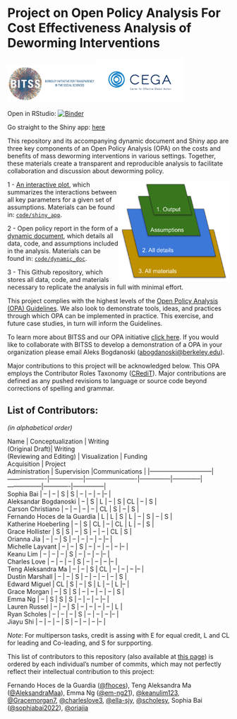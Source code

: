 
# Project on Open Policy Analysis For Cost Effectiveness Analysis of Deworming Interventions

<img width="200" src="./code/images/BITSS_logo_horizontal.png"><img width="200" src="./code/images/CEGA_logo.png">
<br>

Open in RStudio:
[![Binder](http://mybinder.org/badge_logo.svg)](https://mybinder.org/v2/gh/BITSS-OPA/opa-deworming/master?urlpath=rstudio)

Go straight to the Shiny app:
[here](https://fhoces.shinyapps.io/shiny_app_test/)

This repository and its accompanying dynamic document and Shiny app are
three key components of an Open Policy Analysis (OPA) on the costs and
benefits of mass deworming interventions in various settings. Together,
these materials create a transparent and reproducible analysis to
facilitate collaboration and discussion about deworming policy.

<img align="right" width="50%" src="./code/images/OPA_layers2.svg">

1 - [An interactive plot](https://fhoces.shinyapps.io/shiny_app_test/),
which summarizes the interactions between all key parameters for a given
set of assumptions. Materials can be found in:
[`code/shiny_app`](https://github.com/BITSS-OPA/opa-deworming/tree/master/code/shiny_app).

2 - Open policy report in the form of a [dynamic
document](https://bitss-opa.github.io/opa-deworming/), which details all
data, code, and assumptions included in the analysis. Materials can be
found in:
[`code/dynamic_doc`](https://github.com/BITSS-OPA/opa-deworming/tree/master/code/01_final_opa.Rmd).

3 - This Github repository, which stores all data, code, and materials
necessary to replicate the analysis in full with minimal effort.

This project complies with the highest levels of the [Open Policy
Analysis (OPA)
Guidelines](https://www.bitss.org/opa/community-standards/). We also
look to demonstrate tools, ideas, and practices through which OPA can be
implemented in practice. This exercise, and future case studies, in turn
will inform the Guidelines.

To learn more about BITSS and our OPA initiative [click
here](https://www.bitss.org/opa/). If you would like to collaborate with
BITSS to develop a demonstration of a OPA in your organization please
email Aleks Bogdanoski (<abogdanoski@berkeley.edu>).

Major contributions to this project will be acknowledged below. This OPA
employs the Contributor Roles Taxonomy
([CRediT](https://casrai.org/credit/)). Major contributions are defined
as any pushed revisions to language or source code beyond corrections of
spelling and grammar.

## List of Contributors:

*(in alphabetical order)*

<!--  
| Name                         | Conceptualization | Writing <br> 
                                                     (Original Draft)| Writing  <br>  
                                                                     (Reviewing and Editing)   | Visualization | Funding   <br> 
                                                                                                                Acquisition   | Project <br> 
                                                                                                                                 Administration | Supervision |Communications |    
-->

Name | Conceptualization | Writing <br> (Original Draft)| Writing <br>
(Reviewing and Editing) | Visualization | Funding <br> Acquisition |
Project <br> Administration | Supervision |Communications |
|——————————|——————-|—————–|————————-|—————|————–|—————–|————-|—————|  
Sophia Bai | – | – | S | S | – | – | – |– |  
Aleksandar Bogdanoski | – | S | L | – | S | CL | – | S |  
Carson Christiano | – | – | – | – | CL | S | – | S |  
Fernando Hoces de la Guardia | L | L | S | L | – | S | – | S |  
Katherine Hoeberling | – | S | CL | – | CL | L | – | S |  
Grace Hollister | S | S | – | S | – | – | CL | S |  
Orianna Jia | – | – | S | – | – | – | – |– |  
Michelle Layvant | – | – | S | – | – | – | – |– |  
Keanu Lim | – | – | – | S | – | – | – |– |  
Charles Love | – | – | – | S | – | – | – |– |  
Teng Aleksandra Ma | – | – | S | CL | – | – | – |– |  
Dustin Marshall | – | – | S | – | – | – | – | S |  
Edward Miguel | CL | S | – | S | L | – | L |– |  
Grace Morgan | – | S | S | – | – | – | – | S |  
Emma Ng | – | S | S | S | – | – | – |– |  
Lauren Russel | – | – | S | – | – | – | – | L |  
Ryan Scholes | – | – | – | S | – | – | – |– |  
Jiayu Shi | – | – | – | S | – | – | – |– |

*Note*: For multiperson tasks, credit is assing with E for equal credit,
L and CL for leading and Co-leading, and S for surpporting.

This list of contributors to this repository (also available at [this
page](https://github.com/BITSS-OPA/opa-deworming/graphs/contributors))
is ordered by each individual’s number of commits, which may not
perfectly reflect their intellectual contribution to this project:

Fernando Hoces de la Guardia ([@fhoces](https://github.com/fhoces)),
Teng Aleksandra Ma ([@AleksandraMaa](https://github.com/AleksandraMaa)),
Emma Ng ([@em-ng21](https://github.com/em-ng21)),
[@keanulim123](https://github.com/keanulim123),
[@Gracemorgan7](https://github.com/Gracemorgan7),
[@charleslove3](https://github.com/charleslove3),
[@ella-sjy](https://github.com/ella-sjy),
[@scholesy](https://github.com/scholesy), Sophia Bai
([@sophiabai2022](https://github.com/sophiabai2022)),
[@oriajia](https://github.com/oriajia)
